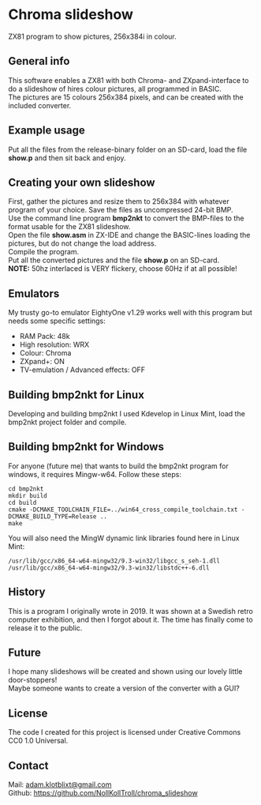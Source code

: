# Chroma slideshow

ZX81 program to show pictures, 256x384i in colour.

## General info

This software enables a ZX81 with both Chroma- and ZXpand-interface to do a slideshow of hires colour pictures, all programmed in BASIC.<br>
The pictures are 15 colours 256x384 pixels, and can be created with the included converter.

## Example usage

Put all the files from the release-binary folder on an SD-card, load the file **show.p** and then sit back and enjoy.

## Creating your own slideshow

First, gather the pictures and resize them to 256x384 with whatever program of your choice. Save the files as uncompressed 24-bit BMP.<br>
Use the command line program **bmp2nkt** to convert the BMP-files to the format usable for the ZX81 slideshow.<br>
Open the file **show.asm** in ZX-IDE and change the BASIC-lines loading the pictures, but do not change the load address.<br>
Compile the program.<br>
Put all the converted pictures and the file **show.p** on an SD-card.<br>
**NOTE:** 50hz interlaced is VERY flickery, choose 60Hz if at all possible!

## Emulators

My trusty go-to emulator EightyOne v1.29 works well with this program but needs some specific settings:<br>
- RAM Pack: 48k<br>
- High resolution: WRX<br>
- Colour: Chroma<br>
- ZXpand+: ON<br>
- TV-emulation / Advanced effects: OFF

## Building bmp2nkt for Linux

Developing and building bmp2nkt I used Kdevelop in Linux Mint, load the bmp2nkt project folder and compile.

## Building bmp2nkt for Windows

For anyone (future me) that wants to build the bmp2nkt program for windows, it requires Mingw-w64. Follow these steps:

```
cd bmp2nkt
mkdir build
cd build
cmake -DCMAKE_TOOLCHAIN_FILE=../win64_cross_compile_toolchain.txt -DCMAKE_BUILD_TYPE=Release ..
make
```

You will also need the MingW dynamic link libraries found here in Linux Mint:

```
/usr/lib/gcc/x86_64-w64-mingw32/9.3-win32/libgcc_s_seh-1.dll
/usr/lib/gcc/x86_64-w64-mingw32/9.3-win32/libstdc++-6.dll
```

## History

This is a program I originally wrote in 2019. It was shown at a Swedish retro computer exhibition, and then I forgot about it. The time has finally come to release it to the public.<br>

## Future

I hope many slideshows will be created and shown using our lovely little door-stoppers!<br>
Maybe someone wants to create a version of the converter with a GUI?

## License

The code I created for this project is licensed under Creative Commons CC0 1.0 Universal.

## Contact

Mail: <adam.klotblixt@gmail.com><br>
Github: <https://github.com/NollKollTroll/chroma_slideshow>